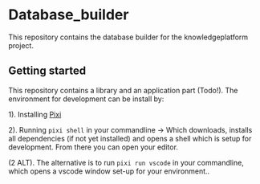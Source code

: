 # Database_builder

This repository contains the database builder for the knowledgeplatform project. 

## Getting started

This repository contains a library and an application part (Todo!). The environment for development can be install by:

1). Installing [Pixi](https://pixi.sh/latest/installation/)

2). Running `pixi shell` in your commandline -> Which downloads, installs all dependencies (if not yet installed) and opens a shell which is setup for development. From there you can open your editor.

(2 ALT). The alternative is to run `pixi run vscode` in your commandline, which opens a vscode window set-up for your environment..





